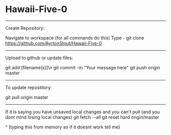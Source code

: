 Hawaii-Five-0
=============
_____________________________________
Create Repository:

Navigate to workspace (for all commands do this)
Type - git clone https://github.com/AyrtonStout/Hawaii-Five-0

____________________________________
Upload to github or update files:

git add [filename(s)]\n
git commit -m "Your message here"
git push origin master

____________________________________
To update repostitory:

git pull origin master


____________________________________
If it is saying you have unsaved local changes and you can't pull (and you dont mind losing local changes)
git fetch --all
git reset hard origin/master

^ (typing this from memory so if it doesnt work tell me)
